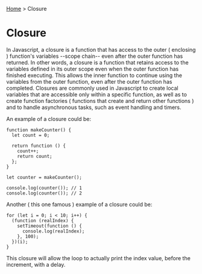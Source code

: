 [Home](../README.md) > Closure

# Closure

In Javascript, a closure is a function that has access to the outer ( enclosing ) function's variables --scope chain-- even after the outer function has returned. In other words, a closure is a function that retains access to the variables defined in its outer scope even when the outer function has finished executing. This allows the inner function to continue using the variables from the outer function, even after the outer function has completed. Closures are commonly used in Javascript to create local variables that are accessible only within a specific function, as well as to create function factories ( functions that create and return other functions ) and to handle asynchronous tasks, such as event handling and timers.

An example of a closure could be:

```
function makeCounter() {
  let count = 0;

  return function () {
    count++;
    return count;
  };
}

let counter = makeCounter();

console.log(counter()); // 1
console.log(counter()); // 2
```

Another ( this one famous ) example of a closure could be:

```
for (let i = 0; i < 10; i++) {
  (function (realIndex) {
    setTimeout(function () {
      console.log(realIndex);
    }, 100);
  })(i);
}
```

This closure will allow the loop to actually print the index value, before the increment, with a delay.
